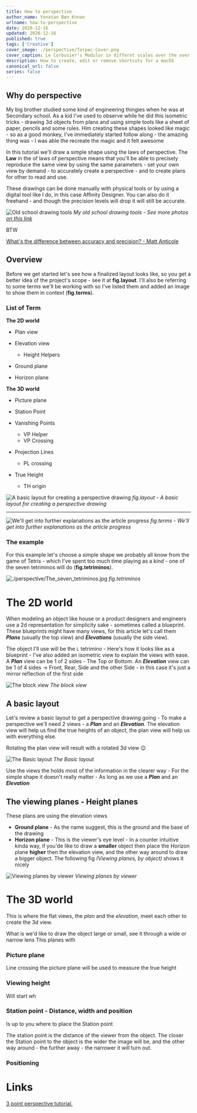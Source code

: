 ```yaml
---
title: How to perspective
author_name: Yonatan Ben Knnan
urlname: how-to-perspective
date: 2020-12-16
updated: 2020-12-16
published: true
tags: ['Creative']
cover_image: ./perspective/Тетрис-Cover.png
cover_caption: Le Corbusier's Modulor in differnt scales over the over 
description: How to create, edit or remove shortcuts for a macOS
canonical_url: false
series: false
---
```


## Why do perspective

My big brother studied some kind of engineering thingies when he was at Secondary school. As a kid I've used to observe while he did this isometric tricks - drawing 3d objects from plans and using simple tools like a sheet of paper, pencils and some rules. Him creating these shapes looked like magic - so as a good monkey, I've immediately started follow along - the amazing thing was - I was able the recreate the magic and it felt awesome 

In this tutorial we'll draw a simple shape using the laws of perspective. The **Law** in the of laws of perspective means that you'll be able to precisely reproduce the same view by using the same parameters - set your own view by demand -  to accurately create a perspective - and to create plans for other to read and use.

These drawings can be done manually with physical tools or by using a digital tool like I do, in this case Affinity Designer. You can also do it freehand - and though the precision levels will drop it will still be accurate.

![Old school drawing tools](./perspective/Screen_Shot_2020-08-03_at_7.24.57_PM.png)
*My old school drawing tools - See more photos [on this link](https://www.dropbox.com/sh/sg3sksjw4ghbaxx/AAA_2z7NT1M8qJ1UsmBdaB_Da?dl=0)*

BTW 

[What's the difference between accuracy and precision? - Matt Anticole](https://youtu.be/hRAFPdDppzs)

## Overview

Before we get started let's see how a finalized layout looks like, so you get a better idea of the project's scope - see it at **fig.layout**. I'll also be referring to some terms we'll be working with so I've listed them and added an image to show them in context (**fig.terms**).

### **List of Term**

**The 2D world**

- Plan view
- Elevation view
  
    - Height Helpers
- Ground plane
- Horizon plane

**The 3D world**

- Picture plane
- Station Point
- Vanishing Points
  
    - VP Helper
    - VP Crossing
- Projection Lines
  
    - PL crossing
- True Height
  
    - TH origin

![A basic layout for creating a perspective drawing](./perspective/Basic_layout-1.jpg)
*fig.layout - A basic layout for creating a perspective drawing*

---

![We'll get into further explanations as the article progress](./perspective/The_terms.jpg)
*fig.terms - We'll get into further explanations as the article progress*

### **The example**

For this example let's choose a simple shape we probably all know from the game of Tetris - which I've spent too much time playing as a kind - one of the seven tetriminos will do (**fig.tetriminos**).

![./perspective/The_seven_tetriminos.jpg](./perspective/The_seven_tetriminos.jpg)
*fig.tetriminos*

# The 2D world

When modeling an object like house or a product designers and engineers use a 2d representation for simplicity sake - sometimes called a blueprint. These blueprints might have many views, for this article let's call them ***Plans*** (usually the top view) and ***Elevations*** (usually the side view).

The object I'll use will be the `L` tetrimino - Here's how it looks like as a blueprint - I've also added an isometric view to explain the views with ease.  A ***Plan*** view can be 1 of 2 sides - The Top or  Bottom. An ***Elevation*** view can be 1 of 4 sides → Front, Rear, Side and the other Side - in this case it's just a mirror reflection of the first side

![The block view](./perspective/L_block_views.jpg)
*The block view*

## A basic layout

Let's review a basic layout to get a perspective drawing going -  To make a perspective we'll need 2 views - a ***Plan*** and an ***Elevation***. The elevation view will help us find the true heights of an object, the plan view will help us with everything else.

Rotating the plan view will result with a rotated 3d view 😉

![The Basic layout](./perspective/Basic_layout.jpg)
*The Basic layout*

Use the views the holds most of the information in the clearer way - For the simple shape it doesn't really matter - As long as we use a ***Plan*** and an ***Elevation***

## The viewing planes - Height planes

These plans are using the elevation views

- **Ground plane** - As the name suggest, this is the ground and the base of the drawing
- **Horizon plane** - This is the viewer's eye level - In a counter intuitive kinda way, if you'de like to draw a **smaller** object then place the Horizon plane **higher** then the elevation view, and the other way around to draw a bigger object. The following fig *(Viewing planes, by object)* shows it nicely

![Viewing planes by viewer](./perspective/Viewing_planes_by_viewer.jpg)
*Viewing planes by viewer*

# The 3D world

This is where the flat views, the *plan* and the *elevation*, meet each other to create the 3d view. 

What is we'd like to draw the object large or small, see it through a wide or narrow lens This planes with 

### Picture plane

Line crossing the picture plane will be used to measure the true height

### Viewing height

Will start wh

### Station point - Distance, width and position

Is up to you where to place the Station point 

The station point is the distance of the viewer from the object. The closer the Station point to the object is the wider the image will be, and the other way around - the further away - the narrower it will turn out.

### Positioning

# Links

[3 point perspective tutorial.](http://www.automotiveillustrations.com/tutorials/drawing-3-point-perspective.html)